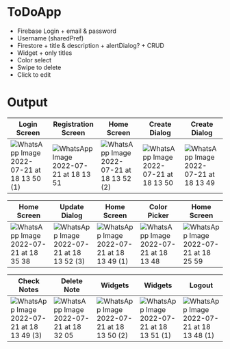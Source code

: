 # ToDoApp

+ Firebase Login + email & password 
+ Username (sharedPref)
+ Firestore + title & description + alertDialog? + CRUD
+ Widget + only titles
+ Color select
+ Swipe to delete
+ Click to edit

# Output
| Login Screen | Registration Screen | Home Screen | Create Dialog | Create Dialog |
| --- | --- | --- | --- | --- |
| ![WhatsApp Image 2022-07-21 at 18 13 50 (1)](https://user-images.githubusercontent.com/60755254/180250390-5f700253-657b-4c75-8f83-6a0fcf7c117f.jpeg) | ![WhatsApp Image 2022-07-21 at 18 13 51](https://user-images.githubusercontent.com/60755254/180250473-e65b95d7-e565-4e80-91a7-c1d4369ad092.jpeg) | ![WhatsApp Image 2022-07-21 at 18 13 52 (2)](https://user-images.githubusercontent.com/60755254/180250627-92ac8ded-a85d-41c8-aeae-60e7c9bb0ce5.jpeg) | ![WhatsApp Image 2022-07-21 at 18 13 50](https://user-images.githubusercontent.com/60755254/180250847-3379c966-6f5d-459a-8e01-7ba40a9510e7.jpeg) | ![WhatsApp Image 2022-07-21 at 18 13 49](https://user-images.githubusercontent.com/60755254/180250892-738af58c-045a-4f96-bbf0-7b9c2bb38cd8.jpeg) |

| Home Screen | Update Dialog | Home Screen | Color Picker | Home Screen |
| --- | --- | --- | --- | --- |
| ![WhatsApp Image 2022-07-21 at 18 35 38](https://user-images.githubusercontent.com/60755254/180254420-e3fffc20-92e2-459b-8a06-0f6b19ce5dc7.jpeg) | ![WhatsApp Image 2022-07-21 at 18 13 52 (3)](https://user-images.githubusercontent.com/60755254/180251310-9a6a100a-de7e-4ef0-b0cc-4ba4388a8618.jpeg)| ![WhatsApp Image 2022-07-21 at 18 13 49 (1)](https://user-images.githubusercontent.com/60755254/180251495-2a5f469e-6214-4a61-8804-006b31b5c804.jpeg) | ![WhatsApp Image 2022-07-21 at 18 13 48](https://user-images.githubusercontent.com/60755254/180252148-ab8cd076-5ae6-43b1-9d82-12b7abe1ff84.jpeg) | ![WhatsApp Image 2022-07-21 at 18 25 59](https://user-images.githubusercontent.com/60755254/180252608-05ce3aef-f24b-43f0-8820-46e8c8f5b5e0.jpeg) |

| Check Notes | Delete Note | Widgets | Widgets | Logout |
| --- | --- | --- | --- | --- |
| ![WhatsApp Image 2022-07-21 at 18 13 49 (3)](https://user-images.githubusercontent.com/60755254/180252926-85b40ab2-14ac-495f-9427-7099f136a451.jpeg) | ![WhatsApp Image 2022-07-21 at 18 32 05](https://user-images.githubusercontent.com/60755254/180253897-a4bed192-d960-4023-981d-d0b53834aa98.jpeg) | ![WhatsApp Image 2022-07-21 at 18 13 50 (2)](https://user-images.githubusercontent.com/60755254/180253327-7fdd318e-bab0-424e-bd97-0e309beb01dd.jpeg) | ![WhatsApp Image 2022-07-21 at 18 13 51 (1)](https://user-images.githubusercontent.com/60755254/180253364-22756c31-4fdd-405c-bc80-599d2e05478b.jpeg) | ![WhatsApp Image 2022-07-21 at 18 13 48 (1)](https://user-images.githubusercontent.com/60755254/180253513-bf7a5482-1ba3-4376-98aa-d6b533859b94.jpeg) |

